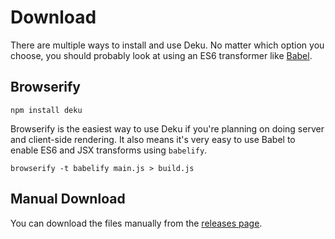 # Download

There are multiple ways to install and use Deku. No matter which option you choose, you should probably look at using an ES6 transformer like [Babel](https://babeljs.io).

## Browserify

```
npm install deku
```

Browserify is the easiest way to use Deku if you're planning on doing server and client-side rendering. It also means it's very easy to use Babel to enable ES6 and JSX transforms using `babelify`.

```
browserify -t babelify main.js > build.js
```

## Manual Download

You can download the files manually from the [releases page](https://github.com/segmentio/deku/releases).
